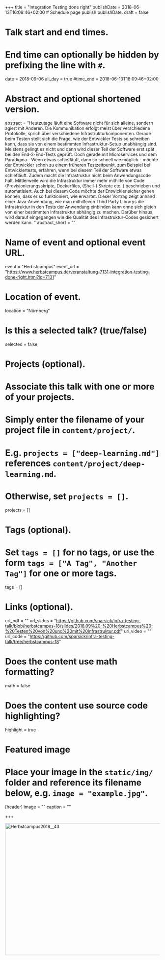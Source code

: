 +++
title = "Integration Testing done right"
publishDate = 2018-06-13T16:09:46+02:00  # Schedule page publish publishDate.
draft = false

# Talk start and end times.
#   End time can optionally be hidden by prefixing the line with `#`.
date = 2018-09-06
all_day = true
#time_end = 2018-06-13T16:09:46+02:00

# Abstract and optional shortened version.
abstract = "Heutzutage läuft eine Software nicht für sich alleine, sondern agiert mit Anderen. Die Kommunikation erfolgt meist über verschiedene Protokolle, sprich über verschiedene Infrastrukturkomponenten. Gerade beim Testen stellt sich die Frage, wie der Entwickler Tests so schreiben kann, dass sie von einem bestimmten Infrastruktur-Setup unabhängig sind. Meistens gelingt es nicht und dann wird dieser Teil der Software erst spät bei den End-2-End-Tests geprüft. Doch gerade mit Microservices und dem Paradigma - Wenn etwas schiefläuft, dann so schnell wie möglich - möchte der Entwickler schon zu einem früheren Testzeitpunkt, zum Beispiel bei Entwicklertests, erfahren, wenn bei diesem Teil der Software etwas schiefläuft. Zudem macht die Infrastruktur nicht beim Anwendungscode halt. Mittlerweile wird die Infrastruktur immer mehr mithilfe von Code (Provisionierungsskripte, Dockerfiles, (Shell-) Skripte etc. ) beschrieben und automatisiert. Auch bei diesem Code möchte der Entwickler sicher gehen können, dass er so funktioniert, wie erwartet. Dieser Vortrag zeigt anhand einer Java-Anwendung, wie man mithilfevon Third Party Librarys die Infrastruktur in den Tests der Anwendung einbinden kann ohne sich gleich von einer bestimmten Infrastruktur abhängig zu machen. Darüber hinaus, wird darauf eingegangen wie die Qualität des Infrastruktur-Codes gesichert werden kann. "
abstract_short = ""

# Name of event and optional event URL.
event = "Herbstcampus"
event_url = "https://www.herbstcampus.de/veranstaltung-7131-integration-testing-done-right.html?id=7131"

# Location of event.
location = "Nürnberg"

# Is this a selected talk? (true/false)
selected = false

# Projects (optional).
#   Associate this talk with one or more of your projects.
#   Simply enter the filename of your project file in `content/project/`.
#   E.g. `projects = ["deep-learning.md"]` references `content/project/deep-learning.md`.
#   Otherwise, set `projects = []`.
projects = []

# Tags (optional).
#   Set `tags = []` for no tags, or use the form `tags = ["A Tag", "Another Tag"]` for one or more tags.
tags = []

# Links (optional).
url_pdf = ""
url_slides = "https://github.com/sparsick/infra-testing-talk/blob/herbstcampus-18/slides/2018.09%20-%20Herbstcampus%20-%20Testen%20von%20und%20mit%20Infrastruktur.pdf"
url_video = ""
url_code = "https://github.com/sparsick/infra-testing-talk/tree/herbstcampus-18"

# Does the content use math formatting?
math = false

# Does the content use source code highlighting?
highlight = true

# Featured image
# Place your image in the `static/img/` folder and reference its filename below, e.g. `image = "example.jpg"`.
[header]
image = ""
caption = ""

+++


<a data-flickr-embed="true"  href="https://www.flickr.com/photos/dpunkt_verlag/30740771348/in/album-72157701208185005/" title="Herbstcampus2018__43"><img src="https://farm2.staticflickr.com/1860/30740771348_1a848a7ab0_z.jpg" width="640" height="428" alt="Herbstcampus2018__43"></a><script async src="//embedr.flickr.com/assets/client-code.js" charset="utf-8"></script>
